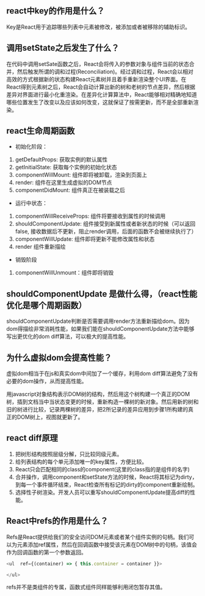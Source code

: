 ## react中key的作用是什么？

Key是React用于追踪哪些列表中元素被修改，被添加或者被移除的辅助标识。

## 调用setState之后发生了什么？

在代码中调用setSate函数之后，React会将传入的参数对象与组件当前的状态合并，然后触发所谓的调和过程(Reconciliation)。经过调和过程，React会以相对高效的方式根据新的状态构建React元素树并且着手重新渲染整个UI界面。在React得到元素树之后，React会自动计算出新的树和老树的节点差异，然后根据差异对界面进行最小化重渲染。在差异化计算算法中，React能够相对精确地知道哪些位置发生了改变以及应该如何改变，这就保证了按需更新，而不是全部重新渲染。

## react生命周期函数

* 初始化阶段：
1. getDefaultProps: 获取实例的默认属性
2. getInitialState: 获取每个实例的初始化状态
3. componentWillMount: 组件即将被卸载，渲染到页面上
4. render: 组件在这里生成虚拟的DOM节点
5. componentDidMount: 组件真正在被装载之后

* 运行中状态：
1. componentWillReceiveProps: 组件将要接收到属性的时候调用
2. shouldComponentUpdate: 组件接受到新属性或者新状态的时候（可以返回false, 接收数据后不更新，阻止render调用，后面的函数不会被继续执行了）
3. componentWillUpdate: 组件即将更新不能修改属性和状态
4. render 组件重新描绘

* 销毁阶段

1. componentWillUnmount：组件即将销毁

## shouldComponentUpdate 是做什么得，（react性能优化是哪个周期函数）

shouldComponentUpdate判断是否需要调用render方法重新描绘dom。因为dom得描绘非常消耗性能，如果我们能在shouldComponentUpdate方法中能够写出更优化的dom diff算法，可以极大的提高性能。

## 为什么虚拟dom会提高性能？

虚拟dom相当于在js和真实dom中间加了一个缓存，利用dom diff算法避免了没有必要的dom操作，从而提高性能。

用javascript对象结构表示DOM树的结构，然后用这个树构建一个真正的DOM树，插到文档当中当状态变更的时候，重新构造一棵树的新对象。然后用新的树和旧的树进行比较，记录两棵树的差异，把2所记录的差异应用到步骤1所构建的真正的DOM树上，视图就更新了。

## react diff原理

1. 把树形结构按照层级分解，只比较同级元素。
2. 给列表结构的每个单元添加唯一的key属性，方便比较。
3. React只会匹配相同的class的component(这里的class指的是组件的名字)
4. 合并操作，调用component和setState方法的时候，React将其标记为dirty，到每一个事件循环结束，React检查所有标记的dirty的component重新绘制。
5. 选择性子树渲染。开发人员可以重写shouldComponentUpdate提高diff的性能。

## React中refs的作用是什么？

Refs是React提供给我们的安全访问DOM元素或者某个组件实例的句柄。我们可以为元素添加ref属性，然后在回调函数中接受该元素在DOM树中的句柄，该值会作为回调函数的第一个参数返回。
```javascript
<ul  ref={(container) => { this.container = container }}>

</ul>
```
refs并不是类组件的专属，函数式组件同样能够利用闭包暂存其值。
